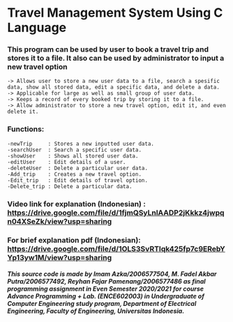 # Travel Management System Using C Language

### This program can be used by user to book a travel trip and stores it to a file. It also can be used by administrator to input a new travel option
    -> Allows user to store a new user data to a file, search a spesific data, show all stored data, edit a specific data, and delete a data.
    -> Applicable for large as well as small group of user data.
    -> Keeps a record of every booked trip by storing it to a file.
    -> Allow administrator to store a new travel option, edit it, and even delete it.
    
### Functions:
    -newTrip     : Stores a new inputted user data.
    -searchUser  : Search a specific user data.
    -showUser    : Shows all stored user data.
    -editUser    : Edit details of a user.
    -deleteUser  : Delete a particular user data.
    -Add_trip    : Creates a new travel option.
    -Edit_trip   : Edit details of travel option.
    -Delete_trip : Delete a particular data.

### Video link for explanation (Indonesian) : https://drive.google.com/file/d/1fjmQSyLnlAADP2jKkkz4jwpqn04XSeZk/view?usp=sharing
### For brief explanation pdf (Indonesian): https://drive.google.com/file/d/1OLS3SvRTIqk425fp7c9ERebYYp13yw1M/view?usp=sharing

##### This source code is made by Imam Azka/2006577504, M. Fadel Akbar Putra/2006577492, Reyhan Fajar Pamenang/2006577486 as final programming assignment in Even Semester 2020/2021 for course Advance Programming + Lab. (ENCE602003) in Undergraduate of Computer Engineering study program, Department of Electrical Engineering, Faculty of Engineering, Universitas Indonesia.
